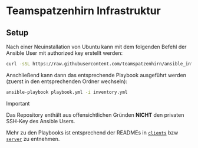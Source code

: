 # Teamspatzenhirn Infrastruktur

## Setup

Nach einer Neuinstallation von Ubuntu kann mit dem folgenden Befehl der Ansible User mit authorized key erstellt werden:
```bash
curl -sSL https://raw.githubusercontent.com/teamspatzenhirn/ansible_infra/refs/heads/main/init.sh | bash
```

Anschließend kann dann das entsprechende Playbook ausgeführt werden (zuerst in den entsprechenden Ordner wechseln):
```bash
ansible-playbook playbook.yml -i inventory.yml
```

> [!IMPORTANT]
> Das Repository enthält aus offensichtlichen Gründen **NICHT** den privaten SSH-Key des Ansible Users.

Mehr zu den Playbooks ist entsprechend der READMEs in [`clients`](clients/) bzw [`server`](server/) zu entnehmen.
